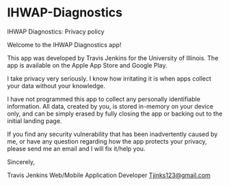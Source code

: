 # IHWAP-Diagnostics

IHWAP Diagnostics: Privacy policy

Welcome to the IHWAP Diagnostics app!

This app was developed by Travis Jenkins for the University of Illinois. The app is available on the Apple App Store and Google Play.

I take privacy very seriously. I know how irritating it is when apps collect your data without your knowledge.

I have not programmed this app to collect any personally identifiable information. All data, created by you, is stored in-memory on your device only, and can be simply erased by fully closing the app or backing out to the initial landing page.

If you find any security vulnerability that has been inadvertently caused by me, or have any question regarding how the app protects your privacy, please send me an email and I will fix it/help you.

Sincerely,

Travis Jenkins
Web/Mobile Application Developer
Tjinks123@gmail.com
